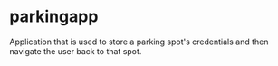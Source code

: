 # parkingapp
Application that is used to store a parking spot's credentials and then navigate the user back to that spot.
